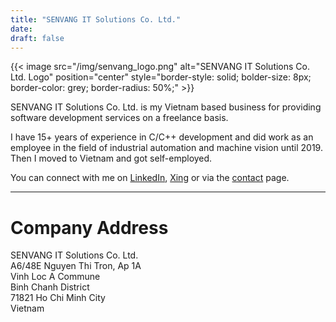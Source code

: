 ```yaml
---
title: "SENVANG IT Solutions Co. Ltd."
date:
draft: false
---
```


{{< image src="/img/senvang_logo.png" alt="SENVANG IT Solutions Co. Ltd. Logo" position="center" style="border-style: solid; bolder-size: 8px; border-color: grey; border-radius: 50%;" >}}

SENVANG IT Solutions Co. Ltd. is my Vietnam based business for providing software development services on a freelance basis.

I have 15+ years of experience in C/C++ development and did work as an employee in the field of industrial automation
and machine vision until 2019. Then I moved to Vietnam and got self-employed.

You can connect with me on [LinkedIn](https://www.linkedin.com/in/stefan-roemer-35405825b/),
[Xing](https://www.xing.com/profile/Stefan_Roemer212/) or via the [contact](/contact) page.



---

# Company Address

SENVANG IT Solutions Co. Ltd.  
A6/48E Nguyen Thi Tron, Ap 1A  
Vinh Loc A Commune  
Binh Chanh District  
71821 Ho Chi Minh City  
Vietnam
